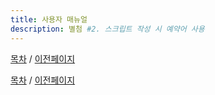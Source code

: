 ```yaml
---
title: 사용자 매뉴얼
description: 별첨 #2. 스크립트 작성 시 예약어 사용
---
```


[목차](UserManual.md) / [이전페이지](UserManual9.md)



[목차](UserManual.md) / [이전페이지](UserManual9.md)